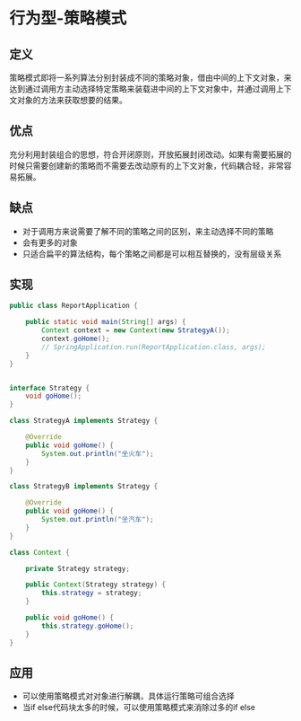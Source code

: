 # 行为型-策略模式

## 定义
策略模式即将一系列算法分别封装成不同的策略对象，借由中间的上下文对象，来达到通过调用方主动选择特定策略来装载进中间的上下文对象中，并通过调用上下文对象的方法来获取想要的结果。

## 优点
充分利用封装组合的思想，符合开闭原则，开放拓展封闭改动。如果有需要拓展的时候只需要创建新的策略而不需要去改动原有的上下文对象，代码耦合轻，非常容易拓展。

## 缺点
* 对于调用方来说需要了解不同的策略之间的区别，来主动选择不同的策略
* 会有更多的对象
* 只适合扁平的算法结构，每个策略之间都是可以相互替换的，没有层级关系


## 实现
```JAVA
public class ReportApplication {

    public static void main(String[] args) {
        Context context = new Context(new StrategyA());
        context.goHome();
        // SpringApplication.run(ReportApplication.class, args);
    }
}


interface Strategy {
    void goHome();
}

class StrategyA implements Strategy {

    @Override
    public void goHome() {
        System.out.println("坐火车");
    }
}

class StrategyB implements Strategy {

    @Override
    public void goHome() {
        System.out.println("坐汽车");
    }
}

class Context {

    private Strategy strategy;

    public Context(Strategy strategy) {
        this.strategy = strategy;
    }

    public void goHome() {
        this.strategy.goHome();
    }
}
```

## 应用
* 可以使用策略模式对对象进行解耦，具体运行策略可组合选择
* 当if else代码块太多的时候，可以使用策略模式来消除过多的if else